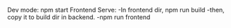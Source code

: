 Dev mode: npm start
Frontend Serve: -In frontend dir, npm run build
                -then, copy it to build dir in backend.
                -npm run frontend

